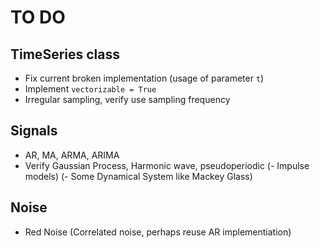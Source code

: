 TO DO
======

TimeSeries class
----------------
- Fix current broken implementation (usage of parameter `t`)
- Implement `vectorizable = True`
- Irregular sampling, verify use sampling frequency

Signals
-------
- AR, MA, ARMA, ARIMA
- Verify Gaussian Process, Harmonic wave, pseudoperiodic
(- Impulse models)
(- Some Dynamical System like Mackey Glass)

Noise
-----
- Red Noise (Correlated noise, perhaps reuse AR implementiation)
